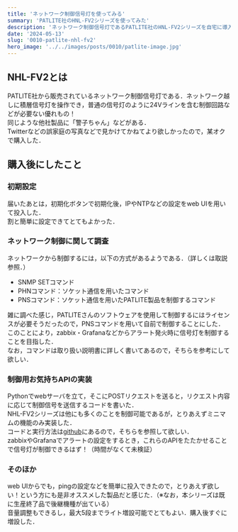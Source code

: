 ```yaml
---
title: 'ネットワーク制御信号灯を使ってみる'
summary: 'PATLITE社のHNL-FV2シリーズを使ってみた'
description: 'ネットワーク制御信号灯であるPATLITE社のHNL-FV2シリーズを自宅に導入してみた．また．zabbixなどから制御できるようにするために，コマンド周りを触ってみた．'
date: '2024-05-13'
slug: '0010-patlite-nhl-fv2'
hero_image: '../../images/posts/0010/patlite-image.jpg'
---
```


## NHL-FV2とは
PATLITE社から販売されているネットワーク制御信号灯である．ネットワーク越しに積層信号灯を操作でき，普通の信号灯のように24Vラインを含む制御回路などが必要ない優れもの！<br/>
同じような他社製品に「警子ちゃん」などがある．<br/>
Twitterなどの誤家庭の写真などで見かけてかねてより欲しかったので，某オクで購入した．

## 購入後にしたこと
### 初期設定
届いたあとは，初期化ボタンで初期化後，IPやNTPなどの設定をweb UIを用いて投入した．<br/>
割と簡単に設定できてとてもよかった．

### ネットワーク制御に関して調査
ネットワークから制御するには，以下の方式があるようである．（詳しくは取説参照．）
- SNMP SETコマンド
- PHNコマンド：ソケット通信を用いたコマンド
- PNSコマンド：ソケット通信を用いたPATLITE製品を制御するコマンド

雑に調べた感じ，PATLITEさんのソフトウェアを使用して制御するにはライセンスが必要そうだったので，PNSコマンドを用いて自前で制御することにした．<br/>
このことにより，zabbix・Grafanaなどからアラート発火時に信号灯を制御することを目指した．<br/>
なお，コマンドは取り扱い説明書に詳しく書いてあるので，そちらを参考にして欲しい．

### 制御用お気持ちAPIの実装
Pythonでwebサーバを立て，そこにPOSTリクエストを送ると，リクエスト内容に応じて制御信号を送信するコードを書いた．<br/>
NHL-FV2シリーズは他にも多くのことを制御可能であるが，とりあえずミニマムの機能のみ実装した．<br/>
コードと実行方法は[github](https://github.com/mame7777/PATLITE_NH-FV_API)にあるので，そちらを参照して欲しい．<br/>
zabbixやGrafanaでアラートの設定をするとき，これらのAPIをたたかせることで信号灯が制御できるはず！（時間がなくて未検証）

### そのほか
web UIからでも，pingの設定などを簡単に投入できたので，とりあえず欲しい！という方にも是非オススメした製品だと感じた．（※なお，本シリーズは既に生産終了品で後継機種が出ている）<br/>
音量調整もできるし，最大5段までライト増設可能でとてもよい．購入後すぐに増設した．